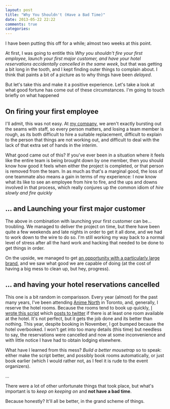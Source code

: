 ```yaml
---
layout: post
title: "Why You Shouldn't (Have a Bad Time)"
date: 2013-05-22 22:22
comments: true
categories: 
---
```


I have been putting this off for a while; almost two weeks at this point.

At first, I was going to entitle this *Why you shouldn't fire your first employee, launch your first major customer, and have your hotel reservations accidentally cancelled in the same week*, but that was getting a bit long in the tooth, and I kept finding outer things to complain about. I think that paints a bit of a picture as to why things have been *delayed*.

But let's take this and make it a positive experience. Let's take a look at what good fortune has come out of these circumstances. I'm going to touch briefly on what happened

## On firing your first employee
I'll admit, this was not easy. At [my company](http://www.willetinc.com), we aren't exactly bursting out the seams with staff, so every person matters, and losing a team member is rough, as its both difficult to hire a suitable replacement, difficult to explain to the person that things are not working out, and difficult to deal with the lack of that extra set of hands in the interim.

What good came out of this? If you've ever been in a situation where it feels like the entire team is being brought down by one member, then you should know how good it feels when either the project is completed, or that person is removed from the team. In as much as that's a marginal good, the loss of one teammate also means a gain in terms of my experience: I now know what its like to see an employee from hire to fire, and the ups and downs involved in that process, which really conjures up the common idiom of *hire slowly and fire quickly*

## ... and Launching your first major customer
The above in combination with launching your first customer can be... troubling. We managed to deliver the project on time, but there have been quite a few weekends and late nights in order to get it all done, and we had to work down to the wire to do so. I'm still working my way back to a normal level of stress after all the hard work and hacking that needed to be done to get things in order.

On the upside, we managed to get [an opportunity with a particularly large brand](http://gap.secondfunnel.com/summerdresses), and we saw what good we are capable of doing (at the cost of having a big mess to clean up, but hey, progress).

## ... and having your hotel reservations cancelled
This one is a bit random in comparisson. Every year (almost) for the past many years, I've been attending [Anime North](http://animenorth.com) in Toronto, and, generally, I reserve the hotel rooms. Because the rooms tend to book up quickly, [I wrote this script](https://github.com/nt3rp/Hotel-Tracker) which [posts to twitter](https://twitter.com/AN_HotelTracker) if there is at least one room available at the hotel. It's not perfect, but it gets the job done and its better than nothing. This year, despite booking in November, I got bumped because the hotel overbooked. I won't get into too many details (this time) but needless to say, the reservations were cancelled and now at some inconvenience and with little notice I have had to obtain lodging elsewhere.

What have I learned from this mess? *Build a better mousetrap* so to speak: either make the script better, and possibly book rooms automatically, or just book earlier (which I would rather not, as I feel it is rude to the event organizers).

...

There were a lot of other unfortunate things that took place, but what's important is to *keep on keeping on* and **not have a bad time**.

Because honestly? It'll all be better, in the grand scheme of things.
